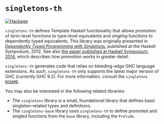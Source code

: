 `singletons-th`
===============

[![Hackage](https://img.shields.io/hackage/v/singletons-th.svg)](http://hackage.haskell.org/package/singletons-th)

`singletons-th` defines Template Haskell functionality that allows
_promotion_ of term-level functions to type-level equivalents and
_singling_ functions to dependently typed equivalents. This library was
originally presented in
[_Dependently Typed Programming with Singletons_](https://cs.brynmawr.edu/~rae/papers/2012/singletons/paper.pdf),
published at the Haskell Symposium, 2012. See also
[the paper published at Haskell Symposium, 2014](https://cs.brynmawr.edu/~rae/papers/2014/promotion/promotion.pdf),
which describes how promotion works in greater detail.

`singletons-th` generates code that relies on bleeding-edge GHC language
extensions. As such, `singletons-th` only supports the latest major version
of GHC (currently GHC 9.2). For more information,
consult the `singletons`
[`README`](https://github.com/goldfirere/singletons/blob/master/README.md).

You may also be interested in the following related libraries:

* The `singletons` library is a small, foundational library that defines
  basic singleton-related types and definitions.
* The `singletons-base` library uses `singletons-th` to define promoted and
  singled functions from the `base` library, including the `Prelude`.
